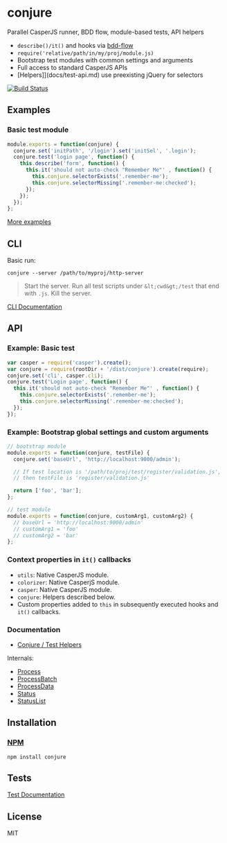 # conjure

Parallel CasperJS runner, BDD flow, module-based tests, API helpers

* `describe()/it()` and hooks via [bdd-flow](https://github.com/codeactual/bdd-flow)
* `require('relative/path/in/my/proj/module.js)`
* Bootstrap test modules with common settings and arguments
* Full access to standard CasperJS APIs
* [Helpers]](docs/test-api.md) use preexisting jQuery for selectors

[![Build Status](https://travis-ci.org/codeactual/conjure.png)](https://travis-ci.org/codeactual/conjure)

## Examples

### Basic test module

```js
module.exports = function(conjure) {
  conjure.set('initPath', '/login').set('initSel', '.login');
  conjure.test('login page', function() {
    this.describe('form', function() {
      this.it('should not auto-check "Remember Me"' , function() {
        this.conjure.selectorExists('.remember-me');
        this.conjure.selectorMissing('.remember-me:checked');
      });
    });
  });
};
```

[More examples](docs/test-api.md)

## CLI

Basic run:

    conjure --server /path/to/myproj/http-server

> Start the server.
> Run all test scripts under `&lt;cwd&gt;/test` that end with `.js`.
> Kill the server.

[CLI Documentation](docs/cli.md)

## API

### Example: Basic test

```js
var casper = require('casper').create();
var conjure = require(rootDir + '/dist/conjure').create(require);
conjure.set('cli', casper.cli);
conjure.test('Login page', function() {
  this.it('should not auto-check "Remember Me"' , function() {
    this.conjure.selectorExists('.remember-me');
    this.conjure.selectorMissing('.remember-me:checked');
  });
});
```

### Example: Bootstrap global settings and custom arguments

```js
// bootstrap module
module.exports = function(conjure, testFile) {
  conjure.set('baseUrl', 'http://localhost:9000/admin');

  // If test location is '/path/to/proj/test/register/validation.js',
  // then testFile is 'register/validation.js'

  return ['foo', 'bar'];
};

// test module
module.exports = function(conjure, customArg1, customArg2) {
  // baseUrl = 'http://localhost:9000/admin'
  // customArg1 = 'foo'
  // customArg2 = 'bar'
};

```

### Context properties in `it()` callbacks

* `utils`: Native CasperJS module.
* `colorizer`: Native CasperjS module.
* `casper`: Native CasperJS module.
* `conjure`: Helpers described below.
* Custom properties added to `this` in subsequently executed hooks and `it()` callbacks.

### Documentation

* [Conjure / Test Helpers](docs/Conjure.md)

Internals:

* [Process](docs/Process.md)
* [ProcessBatch](docs/ProcessBatch.md)
* [ProcessData](docs/ProcessData.md)
* [Status](docs/Status.md)
* [StatusList](docs/StatusList.md)

## Installation

### [NPM](https://npmjs.org/package/conjure)

    npm install conjure

## Tests

[Test Documentation](docs/testing.md)

## License

  MIT
